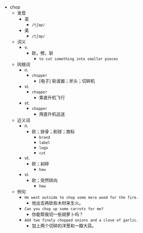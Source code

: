 - chop
  - 发音
    - 英
      - `/tʃɒp/`
    - 美
      - `/tʃɑp/`
  - 词义
    - v.
      - 砍，劈，斩
        - `to cut something into smaller pieces`
  - 同根词
    - n.
      - `chopper`
        - [电子] 斩波器；斧头；切碎机
    - vi.
      - `chopper`
        - 乘直升机飞行
    - vt.
      - `chopper`
        - 用直升机运送
  - 近义词
    - n.
      - 砍；排骨；削球；商标
        - `brand`
        - `label`
        - `logo`
        - `cut`
    - vt.
      - 砍；剁碎
        - `hew`
    - vi.
      - 砍；突然转向
        - `hew`
  - 例句
    - `He went outside to chop some more wood for the fire.`
      - 他出去再砍些木材来生火。
    - `Can you chop up some carrots for me?`
      - 你能帮我切一些胡萝卜吗？
    - `Add two finely chopped onions and a clove of garlic.`
      - 加上两个切碎的洋葱和一瓣大蒜。

